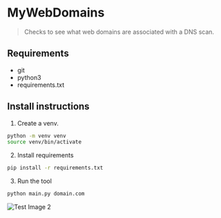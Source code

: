 # MyWebDomains
> Checks to see what web domains are associated with a DNS scan.

## Requirements
- git
- python3
- requirements.txt


## Install instructions
1. Create a venv.
```sh
python -m venv venv
source venv/bin/activate
```

2. Install requirements
```sh
pip install -r requirements.txt
```

3. Run the tool
```sh
python main.py domain.com
```


![Test Image 2]("https://raw.githubusercontent.com/getsec/ActiveWebDomains/master/examples/example.png")